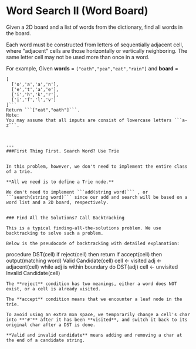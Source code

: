 # Word Search II (Word Board)

Given a 2D board and a list of words from the dictionary, find all words in the board.

Each word must be constructed from letters of sequentially adjacent cell, where "adjacent" cells are those horizontally or vertically neighboring. The same letter cell may not be used more than once in a word.

For example,
Given **words** = ```["oath","pea","eat","rain"]``` and **board** =

```
[
  ['o','a','a','n'],
  ['e','t','a','e'],
  ['i','h','k','r'],
  ['i','f','l','v']
]```
Return ```["eat","oath"]```.
Note:
You may assume that all inputs are consist of lowercase letters ```a-z```.



---
###First Thing First. Search Word? Use Trie


In this problem, however, we don't need to implement the entire class of a trie. 

**All we need is to define a Trie node.**

We don't need to implement ```add(string word)``` , or ```search(string word)``` since our add and search will be based on a word list and a 2D board, respectively.


### Find All the Solutions? Call Backtracking

This is a typical finding-all-the-solutions problem. We use backtracking to solve such a problem.

Below is the pseudocode of backtracking with detailed explanation:

```
procedure DST(cell)
  if reject(cell) then return
  if accept(cell) then output(matching word)
  Valid Candidate(cell)
  cell ← visited
  adj ← adjacent(cell)
  while adj is within boundary do
    DST(adj)
  cell ← unvisited
  Invalid Candidate(cell)
```
The **reject** condition has two meanings, either a word does NOT exist, or a cell is already visited.

The **accept** condition means that we encounter a leaf node in the trie.

To avoid using an extra mxn space, we temporarily change a cell's char into **'#'** after it has been **visited**, and switch it back to its original char after a DST is done.

**Valid and invalid candidate** means adding and removing a char at the end of a candidate string.








